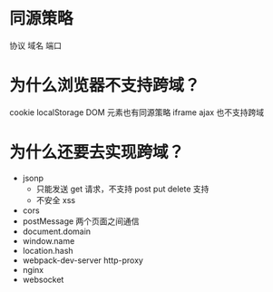 # 同源策略

协议 域名 端口

# 为什么浏览器不支持跨域？

cookie localStorage
DOM 元素也有同源策略 iframe
ajax 也不支持跨域

# 为什么还要去实现跨域？

- jsonp
  - 只能发送 get 请求，不支持 post put delete 支持
  - 不安全 xss
- cors
- postMessage 两个页面之间通信
- document.domain
- window.name
- location.hash
- webpack-dev-server http-proxy
- nginx
- websocket
